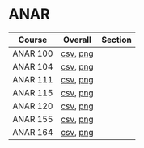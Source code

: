 # ANAR

| Course | Overall | Section |
| ------ | ------- | ------- |
| ANAR 100 | [csv](https://github.com/UCSD-Historical-Enrollment-Data/2024Spring/blob/main/overall/ANAR%20100.csv), [png](https://raw.githubusercontent.com/UCSD-Historical-Enrollment-Data/2024Spring/main/plot_overall/ANAR%20100.png) |  |
| ANAR 104 | [csv](https://github.com/UCSD-Historical-Enrollment-Data/2024Spring/blob/main/overall/ANAR%20104.csv), [png](https://raw.githubusercontent.com/UCSD-Historical-Enrollment-Data/2024Spring/main/plot_overall/ANAR%20104.png) |  |
| ANAR 111 | [csv](https://github.com/UCSD-Historical-Enrollment-Data/2024Spring/blob/main/overall/ANAR%20111.csv), [png](https://raw.githubusercontent.com/UCSD-Historical-Enrollment-Data/2024Spring/main/plot_overall/ANAR%20111.png) |  |
| ANAR 115 | [csv](https://github.com/UCSD-Historical-Enrollment-Data/2024Spring/blob/main/overall/ANAR%20115.csv), [png](https://raw.githubusercontent.com/UCSD-Historical-Enrollment-Data/2024Spring/main/plot_overall/ANAR%20115.png) |  |
| ANAR 120 | [csv](https://github.com/UCSD-Historical-Enrollment-Data/2024Spring/blob/main/overall/ANAR%20120.csv), [png](https://raw.githubusercontent.com/UCSD-Historical-Enrollment-Data/2024Spring/main/plot_overall/ANAR%20120.png) |  |
| ANAR 155 | [csv](https://github.com/UCSD-Historical-Enrollment-Data/2024Spring/blob/main/overall/ANAR%20155.csv), [png](https://raw.githubusercontent.com/UCSD-Historical-Enrollment-Data/2024Spring/main/plot_overall/ANAR%20155.png) |  |
| ANAR 164 | [csv](https://github.com/UCSD-Historical-Enrollment-Data/2024Spring/blob/main/overall/ANAR%20164.csv), [png](https://raw.githubusercontent.com/UCSD-Historical-Enrollment-Data/2024Spring/main/plot_overall/ANAR%20164.png) |  |
